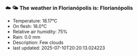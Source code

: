 ### ☁️ 🌤️  The weather in Florianópolis is: Florianópolis

- Temperature: 18.17°C
- On flesh: 18.0°C
- Relative air humidity: 75%
- Rain: 0.0 mm
- Description: Few clouds
- last updated: 2025-07-10T20:20:13.024223
